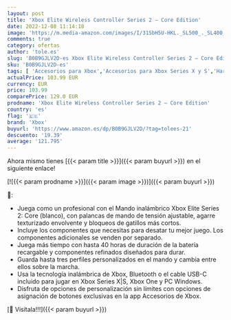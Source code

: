 ```yaml
---
layout: post
title: 'Xbox Elite Wireless Controller Series 2 – Core Edition'
date: 2022-12-08 11:14:18
image: 'https://m.media-amazon.com/images/I/31SbH5U-HKL._SL500_._SL400_.jpg'
comments: true
category: ofertas
author: 'tole.es'
slug: 'B0B9GJLV2D-es Xbox Elite Wireless Controller Series 2 – Core Edition'
sku: 'B0B9GJLV2D-es'
tags: [ 'Accesorios para Xbox','Accesorios para Xbox Series X y S','Hardware y juegos para Xbox Series X y S','Mandos y controles para Xbox Series X y S','Sistemas heredados','Sistemas heredados de Xbox','Videojuegos','Xbox: Juegos, consolas y accesorios','xbox','🇪🇸', ]
actualPrice: 103.99 EUR
currency: EUR
price: 103.99
comparePrice: 129.0 EUR
prodname: 'Xbox Elite Wireless Controller Series 2 – Core Edition'
country: 'es'
flag: '🇪🇸'
brand: 'Xbox'
buyurl: 'https://www.amazon.es/dp/B0B9GJLV2D/?tag=tolees-21'
descuento: '19.39'
average: '121.795'
---
```


Ahora mismo tienes [{{< param title >}}]({{< param buyurl >}}) en el siguiente enlace!

[![{{< param prodname >}}]({{< param image >}})]({{< param buyurl >}})

🔎:

- Juega como un profesional con el Mando inalámbrico Xbox Elite Series 2: Core (blanco), con palancas de mando de tensión ajustable, agarre texturizado envolvente y bloqueos de gatillos más cortos.
- Incluye los componentes que necesitas para desatar tu mejor juego. Los componentes adicionales se venden por separado.
- Juega más tiempo con hasta 40 horas de duración de la batería recargable y componentes refinados diseñados para durar.
- Guarda hasta tres perfiles personalizados en el mando y cambia entre ellos sobre la marcha.
- Usa la tecnología inalámbrica de Xbox, Bluetooth o el cable USB-C incluido para jugar en Xbox Series X|S, Xbox One y PC Windows.
- Disfruta de opciones de personalización sin límites con opciones de asignación de botones exclusivas en la app Accesorios de Xbox.

[🛒 Visítala!!!]({{< param buyurl >}})
